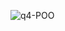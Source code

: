 ![q4-POO](https://user-images.githubusercontent.com/60633445/191799382-c42424e8-dee5-4140-901b-639b183e9286.png)
